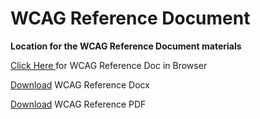 # WCAG Reference Document
<b>Location for the WCAG Reference Document materials</b>

<a href="https://regisacosta.github.io/WCAG-RD/WCAGRD.html"> Click Here </a> for WCAG Reference Doc in Browser

<a href= "https://regisacosta.github.io/WCAG-RD/WCAGRD-docx.docx"> Download</a> WCAG Reference Docx

<a href= "https://regisacosta.github.io/WCAG-RD/WCAGRD-pdf.pdf"> Download</a> WCAG Reference PDF
